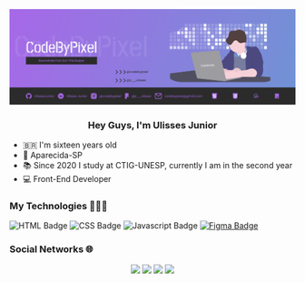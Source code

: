 ![Header](./Header_CodeByPixel.png)

<div align="center"> 
<h3>Hey Guys, I'm Ulisses Junior</h3>
</div>

- 🇧🇷 I'm sixteen years old
- 📍 Aparecida-SP
- 📚 Since 2020 I study at CTIG-UNESP, currently I am in the second year
- 💻 Front-End Developer

### My Technologies 👨🏻‍💻
![HTML Badge](https://img.shields.io/badge/-HTML5-F16524?style=flat-square&logo=HTML5&logoColor=white)
![CSS Badge](https://img.shields.io/badge/-CSS3-039BE6?style=flat-square&logo=CSS3&logoColor=white)
![Javascript Badge](https://img.shields.io/badge/-Javascript-F7E018?style=flat-square&logo=JavaScript&logoColor=black)
[![Figma Badge](https://img.shields.io/badge/-Figma-9147FF?style=flat-square&logo=Figma&logoColor=white&link=https://figma.com/@jr__ulisses)](https://figma.com/@jr__ulisses)


### Social Networks 🌐
<div align="center"> 
<a href="https://www.instagram.com/jr__ulisses" target="_blank"><img src="https://img.shields.io/badge/-Instagram Pessoal-rgba(167, 104, 232, 1)?style=for-the-badge&logo=instagram&logoColor=white" target="_blank"></a>
<a href="https://www.instagram.com/codebypixel" target="_blank"><img src="https://img.shields.io/badge/-Instagram Comercial-rgba(154, 127, 225, 1)?style=for-the-badge&logo=instagram&logoColor=white" target="_blank"></a>
<a href="mailto:codebypixel@gmail.com" target="_blank"><img src="https://img.shields.io/badge/-Gmail-rgba(141, 151, 219, 1)?style=for-the-badge&logo=gmail&logoColor=white" target="_blank"></a>
<a href="https://www.linkedin.com/in/ulisses-junior/" target="_blank"><img src="https://img.shields.io/badge/-Linkedin-rgba(112, 147, 212, 1)?style=for-the-badge&logo=linkedin&logoColor=white" target="_blank"></a>
</div>

